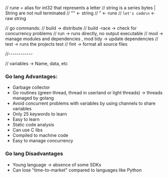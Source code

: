 // rune = alias for int32 that represents a letter
// string is a series bytes | String are not null terminated
// "" <- string
// ” <- rune
// `let's code\n` <- raw string

// go commands:
// build -> distribute
// build -race -> check for concurrency problems
// run -> runs directly, no output executable
// mod -> manage modules and dependencies , mod tidy -> update dependencies
// test -> runs the projects test
// fmt -> format all source files

//------------

// variables -> Name, data, etc


### Go lang Advantages:


- Garbage collector
- Go routines (green thread, thread in userland or light threads) -> threads managed by golang
- Avoid concurrent problems with variables by using channels to share variables
- Only 25 keywords to learn
- Easy to learn
- Static code analysis
- Can use C libs
- Compiled to machine code
- Easy to manage concurrency


### Go lang Disadvantages

- Young language -> absence of some SDKs
- Can lose "time-to-market" compared to languages like Python
